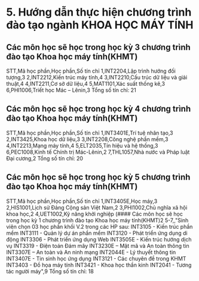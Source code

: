 # 5. Hướng dẫn thực hiện chương trình đào tạo ngành KHOA HỌC MÁY TÍNH
## Các môn học sẽ học trong học kỳ 3 chương trình đào tạo Khoa học máy tính(KHMT)
STT,Mã học phần,Học phần,Số tín chỉ
1,INT2204,Lập trình hướng đối tượng,3
2,INT2212,Kiến trúc máy tính,4
3,INT2210,Cấu trúc dữ liệu và giải thuật,4
4,INT2211,Cơ sở dữ liệu,4
5,MAT1101,Xác suất thống kê,3
6,PHI1006,Triết học Mác – Lênin,3
Tổng số tín chỉ: 21
## Các môn học sẽ học trong học kỳ 4 chương trình đào tạo Khoa học máy tính(KHMT)
STT,Mã học phần,Học phần,Số tín chỉ
1,INT3401E,Trí tuệ nhân tạo,3
2,INT3425,Khoa học dữ liệu,3
3,INT2208,Công nghệ phần mềm,3
4,INT2213,Mạng máy tính,4
5,ELT2035,Tín hiệu và hệ thống,3
6,PEC1008,Kinh tế Chính trị Mác-Lênin,2
7,THL1057,Nhà nước và Pháp luật Đại cương,2
Tổng số tín chỉ: 20
## Các môn học sẽ học trong học kỳ 5 chương trình đào tạo Khoa học máy tính(KHMT)
STT,Mã học phần,Học phần,Số tín chỉ
1,INT3405E,Học máy,3
2,HIS1001,Lịch sử Đảng Cộng sản Việt Nam,2
3,PHI1002,Chủ nghĩa xã hội khoa học,2
4,UET1002,Kỹ năng khởi nghiệp (#### Các môn học sẽ học trong học kỳ 1 chương trình đào tạo Khoa học máy tính(KHMT)2
5-7,,"Sinh viên chọn 03 học phần khối V.2 trong các HP sau:
INT3105 - Kiến trúc phần mềm
INT3111 - Quản lý dự án phần mềm
INT3120 - Phát triển ứng dụng di động
INT3306 - Phát triển ứng dụng Web
INT3505E - Kiến trúc hướng dịch vụ
INT3319 - Điện toán Đám mây
INT3230E – Mật mã và An toàn thông tin
INT3307E – An toàn và An ninh mạng
INT2044E - Lý thuyết thông tin
INT3407E - Tin sinh học ứng dụng
INT3121 - Các chuyên đề trong KHMT
INT3403 - Đồ họa máy tính
INT3421 - Khoa học thần kinh
INT2041 - Tương tác người máy",9
Tổng số tín chỉ: 18
